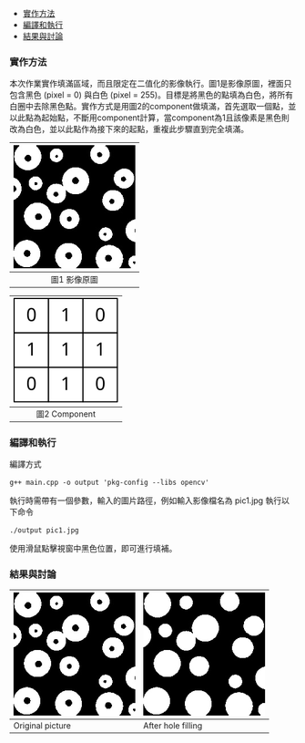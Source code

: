 - [實作方法](#實作方法)
- [編譯和執行](#編譯和執行)
- [結果與討論](#結果與討論)

### 實作方法
本次作業實作填滿區域，而且限定在二值化的影像執行。圖1是影像原圖，裡面只包含黑色 (pixel = 0) 與白色 (pixel = 255)。目標是將黑色的點填為白色，將所有白圈中去除黑色點。實作方式是用圖2的component做填滿，首先選取一個點，並以此點為起始點，不斷用component計算，當component為1且該像素是黑色則改為白色，並以此點作為接下來的起點，重複此步驟直到完全填滿。

|![](https://github.com/vkmouse/Homework_DIP/blob/master/figure/HW5-1.jpg)|
|:---:|
| 圖1 影像原圖 |

|![](https://github.com/vkmouse/Homework_DIP/blob/master/figure/HW5-3.svg)|
|:---:|
| 圖2 Component |

### 編譯和執行
編譯方式

	g++ main.cpp -o output 'pkg-config --libs opencv'
	
執行時需帶有一個參數，輸入的圖片路徑，例如輸入影像檔名為 pic1.jpg 執行以下命令

	./output pic1.jpg
	
使用滑鼠點擊視窗中黑色位置，即可進行填補。

### 結果與討論

|![](https://github.com/vkmouse/Homework_DIP/blob/master/figure/HW5-1.jpg)|![](https://github.com/vkmouse/Homework_DIP/blob/master/figure/HW5-2.jpg)|
|---|---|
| Original picture | After hole filling |